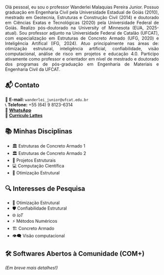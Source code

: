 <p align="justify">
Olá pessoal, eu sou o professor Wanderlei Malaquias Pereira Junior. Possuo graduação em Engenharia Civil pela Universidade Estadual de Goiás (2010), mestrado em Geotecnia, Estruturas e Construção Civil (2014) e doutorado em Ciências Exatas e Tecnológicas (2020) pela Universidade Federal de Goiás. Realizo pós-doutorado na University of Minnesota (EUA, 2025-atual). Sou professor adjunto na Universidade Federal de Catalão (UFCAT), com especialização em Estruturas de Concreto Armado (UFG, 2020) e Inteligência Artifical (IFG, 2024). Atuo principalmente nas áreas de: otimização estrutural, inteligência artificial, confiabilidade, visão computacional, análise de risco em projetos e educação 4.0. Participo ativamente como professor e orientador em nível de mestrado e doutorado dos programas de pós-graduação em Engenharia de Materiais e Engenharia Civil da UFCAT.
</p>

## 📬 Contato  
📧 **E-mail:** `wanderlei_junior@ufcat.edu.br`  
📞 **Telefone:** +55 (64) 9 8123-6314  
🤖 **[WhatsApp](https://wa.me/5564981236314?text=Olá,%20tudo%20bem%3F)**  
🔗 **[Currículo Lattes](http://lattes.cnpq.br/2268506213083114)**  

## 📚 **Minhas Disciplinas**  
- 🏛️ Estruturas de Concreto Armado 1
- 🏛️ Estruturas de Concreto Armado 2 
- 📐 Projetos Estruturais  
- 💻 Computação Científica  
- 🎯 Otimização Estrutural  

## 🔍 **Interesses de Pesquisa**    
- 🧮 Otimização Estrutural  
- 🛡️ Confiabilidade Estrutural    
- 🌐 _IoT_     
- ⚡ Métodos Numéricos    
- 🏗️ Concreto Armado  
- 👁️‍🗨️ Visão computacional  

## 🛠️ **Softwares Abertos à Comunidade (COM+)**  
*(Em breve mais detalhes!)*  
